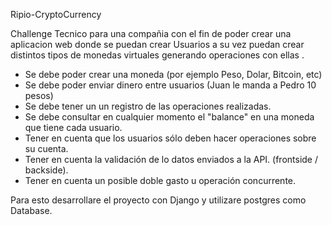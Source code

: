 Ripio-CryptoCurrency

Challenge Tecnico para una compañia con el fin de poder crear una aplicacion web donde se puedan crear Usuarios a su vez puedan crear distintos tipos de monedas virtuales  generando operaciones con ellas .

- Se debe poder crear una moneda (por ejemplo Peso, Dolar, Bitcoin, etc)
- Se debe poder enviar dinero entre usuarios (Juan le manda a Pedro 10 pesos)
- Se debe tener un un registro de las operaciones realizadas.
- Se debe consultar en cualquier momento el "balance" en una moneda que tiene cada usuario.
- Tener en cuenta que los usuarios sólo deben hacer operaciones sobre su cuenta.
- Tener en cuenta la validación de lo datos enviados a la API. (frontside / backside).
- Tener en cuenta un posible doble gasto u operación concurrente.

Para esto desarrollare el proyecto con Django y utilizare postgres como Database.

